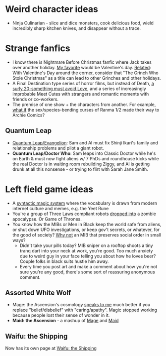 <!-- TITLE: Silly Ideas -->
<!-- SUBTITLE: Goofball RPG ideas, dumb mashups, and other shenanigans -->

# Weird character ideas
* Ninja Culinarian - slice and dice monsters, cook delicious food, wield incredibly sharp kitchen knives, and disappear without a trace.

# Strange fanfics

* I know there is Nightmare Before Christmas fanfic where Jack takes over another holiday. [My favorite](https://twitter.com/opensorcerer/status/865181951266660352) would be Valentine's day. [Related](https://twitter.com/astralfrontier/status/1095353528325947392): With Valentine's Day around the corner, consider that "The Grinch Who Stole Christmas" as a title can lead to other Grinches and other holidays.
* A Final Destination type series of horror films, but instead of Death, [a surly 20-something must avoid Love](https://twitter.com/astralfrontier/status/1099917295290335233), and a series of increasingly improbable Meet Cutes with strangers and romantic moments with friends or co-workers.
* The premise of one show + the characters from another. For example, [what if](https://twitter.com/astralfrontier/status/1095657602711580673) the sex/species-bending curses of Ranma 1/2 made their way to Archie Comics?

## Quantum Leap

* [Quantum Leap/Evangelion](https://trello.com/c/cYliBBFE): Sam and Al must fix Shinji Ikari's family and relationship problems and pilot a giant robot.
* **Quantum Leap/Doctor Who**: Sam leaps into Classic Doctor while he's on Earth & must now fight aliens w/ 7 PhDs and roundhouse kicks while the real Doctor is in waiting room rebuilding Ziggy, and Al is getting drunk at all this nonsense - or trying to flirt with Sarah Jane Smith.

# Left field game ideas
* A [syntactic magic system](https://twitter.com/astralfrontier/status/1078971105866444800) where the vocabulary is drawn from modern internet culture and memes, e.g. the Yeet Rune
* You're a group of Three Laws compliant robots [dropped into](https://twitter.com/astralfrontier/status/1098384216549658626) a zombie apocalypse. Or Game of Thrones.
* You know how the MIBs or Men in Black keep the world safe from aliens, or shut down UFO investigations, or keep gov't secrets, or whatever, for the good of society? [Why not](https://twitter.com/astralfrontier/status/1089969237714587648) an MIB that preserves social order in small ways?
  * Didn't take your pills today? MIB sniper on a rooftop shoots a tiny tranq dart into your neck at work, you're good. Too much anxiety due to weird guy in your face telling you about how he loves beer? Couple folks in black suits hustle him away.
  * Every time you post art and make a comment about how you're not sure you're any good, there's some sort of reassuring anonymous comment.

## Assorted White Wolf
* Mage: the Ascension's cosmology [speaks to me](https://twitter.com/astralfrontier/status/1089620469223895040) much better if you replace "belief/disbelief" with "caring/apathy". Magic stopped working because people lost their sense of wonder in it.
* **Maid: the Ascension** - a mashup of [Mage](https://whitewolf.fandom.com/wiki/Mage:_The_Ascension) and [Maid](http://www.maidrpg.com/)

## Waifu: the Shipping
Now has its own page at [Waifu: the Shipping](silly/waifu-the-shipping)